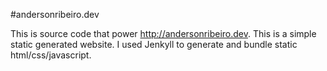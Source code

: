 #andersonribeiro.dev

This is source code that power http://andersonribeiro.dev. This is a simple static generated website. I used Jenkyll to generate and bundle static html/css/javascript. 

